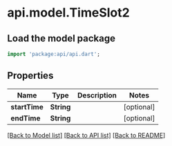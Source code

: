 # api.model.TimeSlot2

## Load the model package
```dart
import 'package:api/api.dart';
```

## Properties
Name | Type | Description | Notes
------------ | ------------- | ------------- | -------------
**startTime** | **String** |  | [optional] 
**endTime** | **String** |  | [optional] 

[[Back to Model list]](../README.md#documentation-for-models) [[Back to API list]](../README.md#documentation-for-api-endpoints) [[Back to README]](../README.md)


